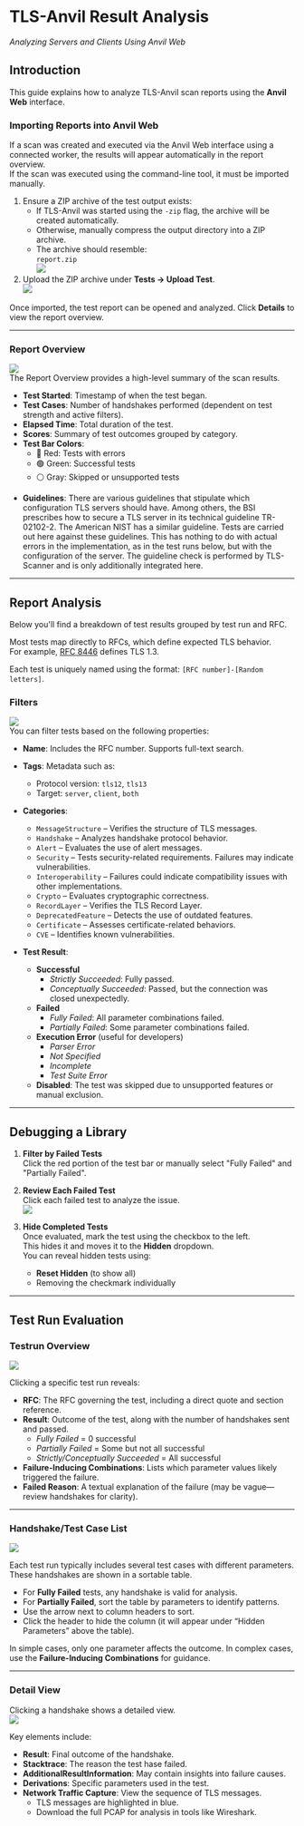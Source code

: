 # TLS-Anvil Result Analysis

*Analyzing Servers and Clients Using Anvil Web*

## Introduction

This guide explains how to analyze TLS-Anvil scan reports using the **Anvil Web** interface.

### Importing Reports into Anvil Web

If a scan was created and executed via the Anvil Web interface using a connected worker, the results will appear automatically in the report overview.  
If the scan was executed using the command-line tool, it must be imported manually.

1. Ensure a ZIP archive of the test output exists:
    - If TLS-Anvil was started using the `-zip` flag, the archive will be created automatically.
    - Otherwise, manually compress the output directory into a ZIP archive.
    - The archive should resemble:  
      `report.zip`  
      ![](/img/result-analysis/report-file-structure.png)
2. Upload the ZIP archive under **Tests → Upload Test**.  
   ![](/img/result-analysis/report-list.png)

Once imported, the test report can be opened and analyzed. Click **Details** to view the report overview.

---

### Report Overview

**![](/img/result-analysis/report-overview.png)**  
The Report Overview provides a high-level summary of the scan results.

- **Test Started**: Timestamp of when the test began.
- **Test Cases**: Number of handshakes performed (dependent on test strength and active filters).
- **Elapsed Time**: Total duration of the test.
- **Scores**: Summary of test outcomes grouped by category.
- **Test Bar Colors**:
    - 🔴 Red: Tests with errors
    - 🟢 Green: Successful tests
    - ⚪ Gray: Skipped or unsupported tests
* **Guidelines**: There are various guidelines that stipulate which configuration TLS servers should have. Among others, the BSI prescribes how to secure a TLS server in its technical guideline TR-02102-2. The American NIST has a similar guideline. Tests are carried out here against these guidelines. This has nothing to do with actual errors in the implementation, as in the test runs below, but with the configuration of the server. The guideline check is performed by TLS-Scanner and is only additionally integrated here.
---

## Report Analysis

Below you'll find a breakdown of test results grouped by test run and RFC.

Most tests map directly to RFCs, which define expected TLS behavior.  
For example, [RFC 8446](https://www.rfc-editor.org/rfc/rfc8446) defines TLS 1.3.

Each test is uniquely named using the format: `[RFC number]-[Random letters]`.

### Filters
**![](/img/result-analysis/filters.png)**  
You can filter tests based on the following properties:

- **Name**: Includes the RFC number. Supports full-text search.
- **Tags**: Metadata such as:
    - Protocol version: `tls12`, `tls13`
    - Target: `server`, `client`, `both`
- **Categories**:
    - `MessageStructure` – Verifies the structure of TLS messages.
    - `Handshake` – Analyzes handshake protocol behavior.
    - `Alert` – Evaluates the use of alert messages.
    - `Security` – Tests security-related requirements. Failures may indicate vulnerabilities.
    - `Interoperability` – Failures could indicate compatibility issues with other implementations.
    - `Crypto` – Evaluates cryptographic correctness.
    - `RecordLayer` – Verifies the TLS Record Layer.
    - `DeprecatedFeature` – Detects the use of outdated features.
    - `Certificate` – Assesses certificate-related behaviors.
    - `CVE` – Identifies known vulnerabilities.

- **Test Result**:
    - **Successful**
        - *Strictly Succeeded*: Fully passed.
        - *Conceptually Succeeded*: Passed, but the connection was closed unexpectedly.
    - **Failed**
        - *Fully Failed*: All parameter combinations failed.
        - *Partially Failed*: Some parameter combinations failed.
    - **Execution Error** (useful for developers)
        - *Parser Error*
        - *Not Specified*
        - *Incomplete*
        - *Test Suite Error*
    - **Disabled**: The test was skipped due to unsupported features or manual exclusion.

---

## Debugging a Library

1. **Filter by Failed Tests**  
   Click the red portion of the test bar or manually select "Fully Failed" and "Partially Failed".

2. **Review Each Failed Test**  
   Click each failed test to analyze the issue.  
   ![](/img/result-analysis/testrun-list.png)

3. **Hide Completed Tests**  
   Once evaluated, mark the test using the checkbox to the left.  
   This hides it and moves it to the **Hidden** dropdown.  
   You can reveal hidden tests using:
    - **Reset Hidden** (to show all)
    - Removing the checkmark individually

---

## Test Run Evaluation

### Testrun Overview
![](/img/result-analysis/testrun-overview.png)

Clicking a specific test run reveals:

- **RFC**: The RFC governing the test, including a direct quote and section reference.
- **Result**: Outcome of the test, along with the number of handshakes sent and passed.
    - *Fully Failed* = 0 successful
    - *Partially Failed* = Some but not all successful
    - *Strictly/Conceptually Succeeded* = All successful
- **Failure-Inducing Combinations**: Lists which parameter values likely triggered the failure.
- **Failed Reason**: A textual explanation of the failure (may be vague—review handshakes for clarity).

---

### Handshake/Test Case List

![](/img/result-analysis/testcase-list.png)

Each test run typically includes several test cases with different parameters. These handshakes are shown in a sortable table.

- For **Fully Failed** tests, any handshake is valid for analysis.
- For **Partially Failed**, sort the table by parameters to identify patterns.
- Use the arrow next to column headers to sort.
- Click the header to hide the column (it will appear under “Hidden Parameters” above the table).

In simple cases, only one parameter affects the outcome. In complex cases, use the **Failure-Inducing Combinations** for guidance.

---

### Detail View

Clicking a handshake shows a detailed view.  
![](/img/result-analysis/testcase-details.png)

Key elements include:

- **Result**: Final outcome of the handshake.
- **Stacktrace**: The reason the test hase failed.
- **AdditionalResultInformation**: May contain insights into failure causes.
- **Derivations**: Specific parameters used in the test.
- **Network Traffic Capture**: View the sequence of TLS messages.
    - TLS messages are highlighted in blue.
    - Download the full PCAP for analysis in tools like Wireshark.
